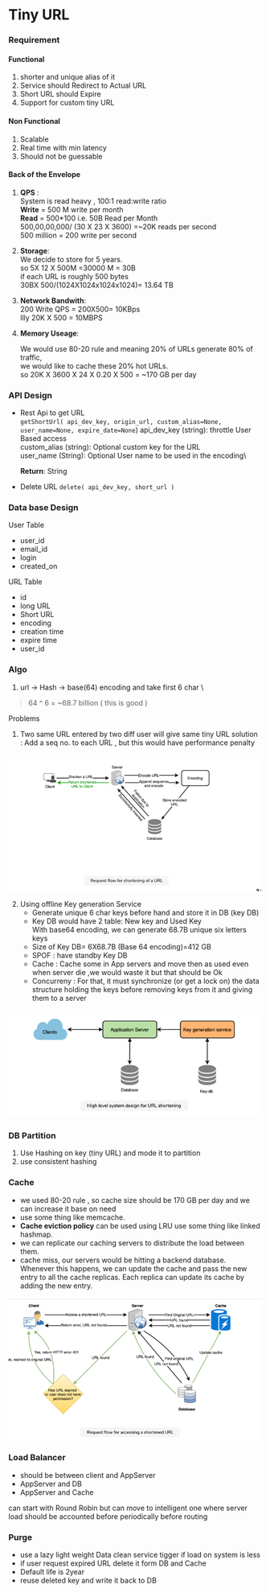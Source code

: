 # Tiny URL #
### Requirement ###

#### Functional ####
 
 1. shorter and unique alias of it
 2. Service should Redirect to Actual URL
 3. Short URL should Expire
 4. Support for custom tiny URL

#### Non Functional ####
1. Scalable
2. Real time with min latency
3. Should not be guessable

#### Back of the Envelope ####
 1. **QPS** :\
    System is read heavy , 100:1 read:write ratio\
    **Write** = 500 M write per month\
    **Read** = 500*100 i.e. 50B Read per Month\
          500,00,00,000/ (30 X 23 X 3600) =~20K reads per second\
          500 million = 200 write per second
    

 2. **Storage**:\
    We decide to store for 5 years.\
    so 5X 12 X 500M =30000 M = 30B\
    if each URL is roughly 500 bytes\
        30BX 500/(1024X1024x1024x1024)= 13.64 TB
    
    
3. **Network Bandwith**:\
   200 Write QPS = 200X500= 10KBps\
   llly 20K X 500 = 10MBPS
   
   
4. **Memory Useage**:

    We would use 80-20 rule and meaning 20% of URLs generate 80% of traffic, \
    we would like to cache these 20% hot URLs.\
    so 20K  X 3600 X 24 X 0.20 X 500 =  ~170 GB per day
   
### API Design ###
- Rest Api to get URL\
    `getShortUrl( api_dev_key, origin_url, custom_alias=None, user_name=None, expire_date=None`)
    api_dev_key (string): throttle User Based access\
    custom_alias (string): Optional custom key for the URL\
    user_name (String): Optional User name to be used in the encoding\
    
    **Return**: String
- Delete URL
    `delete( api_dev_key, short_url )`
  
### Data base Design ###

User Table 
*  user_id
*  email_id
*  login
*  created_on

URL Table
* id
* long URL
* Short URL
* encoding
* creation time
* expire time
* user_id

### Algo ###

1. url -> Hash -> base(64) encoding  and take first 6 char \
>64 ^ 6 = ~68.7 billion ( this is good )

Problems
1. Two same URL entered by two diff user will give same tiny URL
 solution : Add a seq no. to each URL , but this would have performance penalty

![img_1.png](../img/img_1.png)

2. Using offline Key generation Service
    - Generate unique 6 char keys before hand and store it in DB (key DB)
    - Key DB would have 2 table: New key and Used Key \
      With base64 encoding, we can generate 68.7B unique six letters keys
    - Size of Key DB= 6X68.7B (Base 64 encoding)=412 GB
    - SPOF : have standby Key DB
    - Cache : Cache some in App servers and move then as used
      even when server die ,we would waste it but that should be Ok
    - Concurreny : For that, it must synchronize (or get a lock on) the data structure holding the keys before removing keys from it and giving them to a server

    
![img_1.png](../img/img_2.png)

### DB Partition ###
1. Use Hashing on key (tiny URL) and mode it to partition
2. use consistent hashing


### Cache ###
- we used 80-20 rule , so cache size should be 170 GB per day and we can increase it base on need
- use some thing like memcache.
- **Cache eviction policy** can be used using LRU use some thing like linked hashmap.
- we can replicate our caching servers to distribute the load between them.
- cache miss, our servers would be hitting a backend database. Whenever this happens, we can update the cache and pass the new entry to all the cache replicas. Each replica can update its cache by adding the new entry.

![img.png](../img/img_3.png)


### Load Balancer ###
- should be between client and AppServer
- AppServer and DB
- AppServer and Cache

can start with Round Robin but can move to intelligent one where server load should be accounted before  periodically before routing

### Purge ###
- use a lazy  light weight Data clean service tigger if load on system is less
- if user request expired URL delete it form DB and Cache
- Default life is 2year
- reuse deleted key  and write it back to DB
